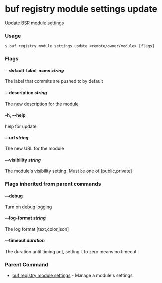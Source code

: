 # buf registry module settings update

Update BSR module settings

### Usage

```console
$ buf registry module settings update <remote/owner/module> [flags]
```

### Flags

#### \--default-label-name _string_

The label that commits are pushed to by default

#### \--description _string_

The new description for the module

#### \-h, --help

help for update

#### \--url _string_

The new URL for the module

#### \--visibility _string_

The module's visibility setting. Must be one of \[public,private\]

### Flags inherited from parent commands

#### \--debug

Turn on debug logging

#### \--log-format _string_

The log format \[text,color,json\]

#### \--timeout _duration_

The duration until timing out, setting it to zero means no timeout

### Parent Command

- [buf registry module settings](../) - Manage a module's settings
